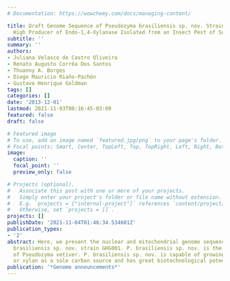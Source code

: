```yaml
---
# Documentation: https://wowchemy.com/docs/managing-content/

title: Draft Genome Sequence of Pseudozyma brasiliensis sp. nov. Strain GHG001, a
  High Producer of Endo-1,4-Xylanase Isolated from an Insect Pest of Sugarcane.
subtitle: ''
summary: ''
authors:
- Juliana Velasco de Castro Oliveira
- Renato Augusto Corrêa Dos Santos
- Thuanny A. Borges
- Diego Mauricio Riaño-Pachón
- Gustavo Henrique Goldman
tags: []
categories: []
date: '2013-12-01'
lastmod: 2021-11-03T00:16:45-03:00
featured: false
draft: false

# Featured image
# To use, add an image named `featured.jpg/png` to your page's folder.
# Focal points: Smart, Center, TopLeft, Top, TopRight, Left, Right, BottomLeft, Bottom, BottomRight.
image:
  caption: ''
  focal_point: ''
  preview_only: false

# Projects (optional).
#   Associate this post with one or more of your projects.
#   Simply enter your project's folder or file name without extension.
#   E.g. `projects = ["internal-project"]` references `content/project/deep-learning/index.md`.
#   Otherwise, set `projects = []`.
projects: []
publishDate: '2021-11-04T01:46:34.534601Z'
publication_types:
- '2'
abstract: Here, we present the nuclear and mitochondrial genome sequences of Pseudozyma
  brasiliensis sp. nov. strain GHG001. P. brasiliensis sp. nov. is the closest relative
  of Pseudozyma vetiver. P. brasiliensis sp. nov. is capable of growing on xylose
  or xylan as a sole carbon source and has great biotechnological potential.
publication: '*Genome announcements*'
---
```

